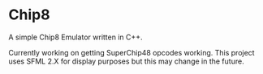 Chip8
=====

A simple Chip8 Emulator written in C++.

Currently working on getting SuperChip48 opcodes working. This project uses SFML 2.X for display purposes but this may change in the future.
